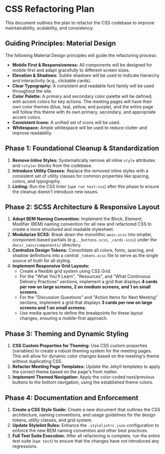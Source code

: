 # CSS Refactoring Plan

This document outlines the plan to refactor the CSS codebase to improve maintainability, scalability, and consistency.

## Guiding Principles: Material Design

The following Material Design principles will guide the refactoring process:

*   **Mobile First & Responsiveness:** All components will be designed for mobile first and adapt gracefully to different screen sizes.
*   **Elevation & Shadows:** Subtle shadows will be used to indicate hierarchy and interactivity (e.g., clickable cards).
*   **Clear Typography:** A consistent and readable font family will be used throughout the site.
*   **Color Palette:** A primary and secondary color palette will be defined, with accent colors for key actions. The meeting pages will have their own color themes (blue, teal, yellow, and purple), and the entire page will follow this theme with its own primary, secondary, and appropriate accent colors.
*   **Consistent Icons:** A unified set of icons will be used.
*   **Whitespace:** Ample whitespace will be used to reduce clutter and improve readability.

## Phase 1: Foundational Cleanup & Standardization

1.  **Remove Inline Styles:** Systematically remove all inline `style` attributes and `<style>` blocks from the codebase.
2.  **Introduce Utility Classes:** Replace the removed inline styles with a consistent set of utility classes for common properties like spacing, colors, and typography.
3.  **Linting:** Run the CSS linter (`npm run test:css`) after this phase to ensure the cleanup doesn't introduce new issues.

## Phase 2: SCSS Architecture & Responsive Layout

1.  **Adopt BEM Naming Convention:** Implement the Block, Element, Modifier (BEM) naming convention for all new and refactored CSS to create a more structured and readable stylesheet.
2.  **Modularize SCSS:** Break down the monolithic `main.scss` into smaller, component-based partials (e.g., `_buttons.scss`, `_cards.scss`) under the `docs/_sass/components/` directory.
3.  **Centralize Design Tokens:** Consolidate all colors, fonts, spacing, and shadow definitions into a central `_tokens.scss` file to serve as the single source of truth for all styling.
4.  **Implement Responsive Grid Layouts:**
    *   Create a flexible grid system using CSS Grid.
    *   For the "What You’ll Learn", "Resources", and "What Continuous Delivery Practices" sections, implement a grid that displays **4 cards per row on large screens, 2 on medium screens, and 1 on small screens.**
    *   For the "Discussion Questions" and "Action Items for Next Meeting" sections, implement a grid that displays **3 cards per row on large screens and 1 on small screens.**
    *   Use media queries to define the breakpoints for these layout changes, ensuring a mobile-first approach.

## Phase 3: Theming and Dynamic Styling

1.  **CSS Custom Properties for Theming:** Use CSS custom properties (variables) to create a robust theming system for the meeting pages. This will allow for dynamic color changes based on the meeting's theme without duplicating CSS.
2.  **Refactor Meeting Page Templates:** Update the Jekyll templates to apply the correct theme based on the page's front matter.
3.  **Implement Themed Navigation:** Apply the color-coded next/previous buttons to the bottom navigation, using the established theme colors.

## Phase 4: Documentation and Enforcement

1.  **Create a CSS Style Guide:** Create a new document that outlines the CSS architecture, naming conventions, and usage guidelines for the design tokens, utility classes, and grid system.
2.  **Update Stylelint Rules:** Enhance the `.stylelintrc.json` configuration to enforce the new BEM naming convention and other best practices.
3.  **Full Test Suite Execution:** After all refactoring is complete, run the entire test suite (`npm test`) to ensure that the changes have not introduced any regressions.